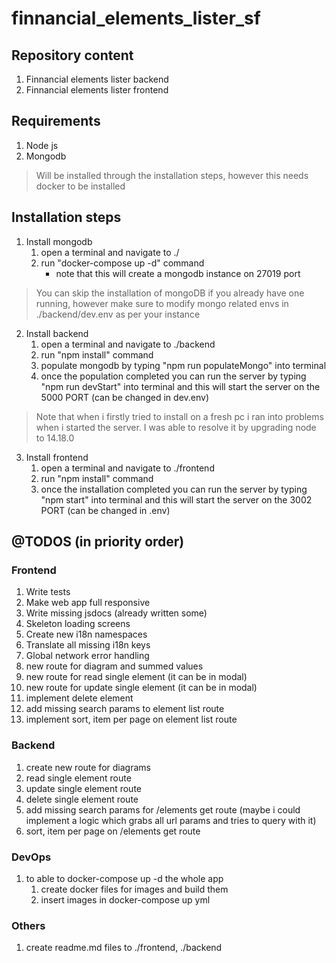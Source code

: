 # finnancial_elements_lister_sf
## Repository content
1. Finnancial elements lister backend
2. Finnancial elements lister frontend
## Requirements
1. Node js
2. Mongodb
> Will be installed through the installation steps, however this needs docker to be installed
## Installation steps
1. Install mongodb
    1. open a terminal and navigate to ./
    2. run "docker-compose up -d" command
        - note that this will create a mongodb instance on 27019 port

> You can skip the installation of mongoDB if you already have one running, however make sure to modify mongo related envs in ./backend/dev.env as per your instance

2. Install backend
    1. open a terminal and navigate to ./backend
    2. run "npm install" command
    3. populate mongodb by typing "npm run populateMongo" into terminal
    3. once the population completed you can run the server by typing "npm run devStart" into terminal and this will start the server on the 5000 PORT (can be changed in dev.env)

> Note that when i firstly tried to install on a fresh pc i ran into problems when i started the server. I was able to resolve it by upgrading node to 14.18.0

3. Install frontend
    1. open a terminal and navigate to ./frontend
    2. run "npm install" command
    3. once the installation completed you can run the server by typing "npm start" into terminal and this will start the server on the 3002 PORT (can be changed in .env)

## @TODOS (in priority order)

### Frontend
1. Write tests
2. Make web app full responsive
3. Write missing jsdocs (already written some)
4. Skeleton loading screens
5. Create new i18n namespaces
6. Translate all missing i18n keys
7. Global network error handling
8. new route for diagram and summed values
9. new route for read single element (it can be in modal)
10. new route for update single element (it can be in modal)
11. implement delete element
12. add missing search params to element list route
13. implement sort, item per page on element list route

### Backend
1. create new route for diagrams
2. read single element route
3. update single element route
4. delete single element route
5. add missing search params for /elements get route (maybe i could implement a logic which grabs all url params and tries to query with it)
6. sort, item per page on /elements get route

### DevOps
1. to able to docker-compose up -d the whole app
    1. create docker files for images and build them
    2. insert images in docker-compose up yml

### Others
1. create readme.md files to ./frontend, ./backend

